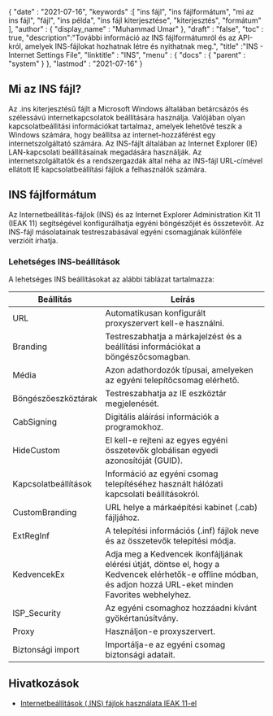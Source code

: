 {
  "date" : "2021-07-16",
  "keywords" :[ "ins fájl", "ins fájlformátum", "mi az ins fájl", "fájl", "ins példa", "ins fájl kiterjesztése", "kiterjesztés", "formátum" ],
  "author" : {
    "display_name" : "Muhammad Umar"
},
  "draft" : "false",
  "toc" : true,
  "description":"További információ az INS fájlformátumról és az API-król, amelyek INS-fájlokat hozhatnak létre és nyithatnak meg.",
  "title" :"INS - Internet Settings File",
  "linktitle" : "INS",
  "menu" : {
    "docs" : {
      "parent" : "system"
}
},
  "lastmod" : "2021-07-16"
}

## Mi az INS fájl?

Az .ins kiterjesztésű fájlt a Microsoft Windows általában betárcsázós és szélessávú internetkapcsolatok beállítására használja. Valójában olyan kapcsolatbeállítási információkat tartalmaz, amelyek lehetővé teszik a Windows számára, hogy beállítsa az internet-hozzáférést egy internetszolgáltató számára. Az INS-fájlt általában az Internet Explorer (IE) LAN-kapcsolati beállításainak megadására használják. Az internetszolgáltatók és a rendszergazdák által néha az INS-fájl URL-címével ellátott IE kapcsolatbeállítási fájlok a felhasználók számára.

## INS fájlformátum
Az Internetbeállítás-fájlok (INS) és az Internet Explorer Administration Kit 11 (IEAK 11) segítségével konfigurálhatja egyéni böngészőjét és összetevőit. Az INS-fájl másolatainak testreszabásával egyéni csomagjának különféle verzióit írhatja.

### Lehetséges INS-beállítások
A lehetséges INS beállításokat az alábbi táblázat tartalmazza:

| Beállítás | Leírás |
-----|---------|
| URL | Automatikusan konfigurált proxyszervert kell-e használni. |
| Branding | Testreszabhatja a márkajelzést és a beállítási információkat a böngészőcsomagban. |
| Média | Azon adathordozók típusai, amelyeken az egyéni telepítőcsomag elérhető. |
| Böngészőeszköztárak | Testreszabhatja az IE eszköztár megjelenését. |
| CabSigning | Digitális aláírási információk a programokhoz. |
| HideCustom | El kell-e rejteni az egyes egyéni összetevők globálisan egyedi azonosítóját (GUID). |
| Kapcsolatbeállítások | Információ az egyéni csomag telepítéséhez használt hálózati kapcsolati beállításokról. |
| CustomBranding | URL helye a márkaépítési kabinet (.cab) fájljához. |
| ExtRegInf | A telepítési információs (.inf) fájlok neve és az összetevők telepítési módja. |
| KedvencekEx | Adja meg a Kedvencek ikonfájljának elérési útját, döntse el, hogy a Kedvencek elérhetők-e offline módban, és adjon hozzá URL-eket minden Favorites webhelyhez. |
| ISP_Security | Az egyéni csomaghoz hozzáadni kívánt gyökértanúsítvány. |
| Proxy | Használjon-e proxyszervert. |
| Biztonsági import | Importálja-e az egyéni csomag biztonsági adatait. |




## Hivatkozások

* [Internetbeállítások (.INS) fájlok használata IEAK 11-el](https://learn.microsoft.com/en-us/internet-explorer/ie11-ieak/using-internet-settings-ins-files)


